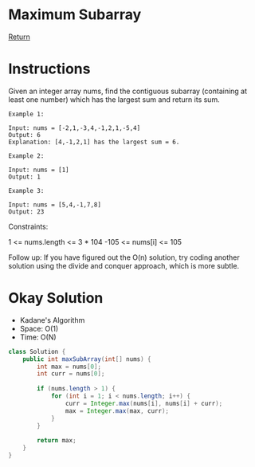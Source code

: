 # Maximum Subarray

[Return](../README.md)

# Instructions
Given an integer array nums, find the contiguous subarray (containing at least one number) which has the largest sum and return its sum.

 
```
Example 1:

Input: nums = [-2,1,-3,4,-1,2,1,-5,4]
Output: 6
Explanation: [4,-1,2,1] has the largest sum = 6.
```
```
Example 2:

Input: nums = [1]
Output: 1
```
```
Example 3:

Input: nums = [5,4,-1,7,8]
Output: 23
 ```

Constraints:

1 <= nums.length <= 3 * 104
-105 <= nums[i] <= 105
 

Follow up: If you have figured out the O(n) solution, try coding another solution using the divide and conquer approach, which is more subtle.

# Okay Solution
- Kadane's Algorithm
- Space: O(1)
- Time: O(N)
```Java
class Solution {
    public int maxSubArray(int[] nums) {
        int max = nums[0];
        int curr = nums[0];
        
        if (nums.length > 1) {
            for (int i = 1; i < nums.length; i++) {
                curr = Integer.max(nums[i], nums[i] + curr);
                max = Integer.max(max, curr);
            }
        }
        
        return max;
    }
}
```
